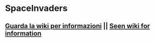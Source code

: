 # SpaceInvaders

## [Guarda la wiki per informazioni](https://github.com/claudio-capu/SpaceInvaders/wiki) || [Seen wiki for information](https://github.com/claudio-capu/SpaceInvaders/wiki)

